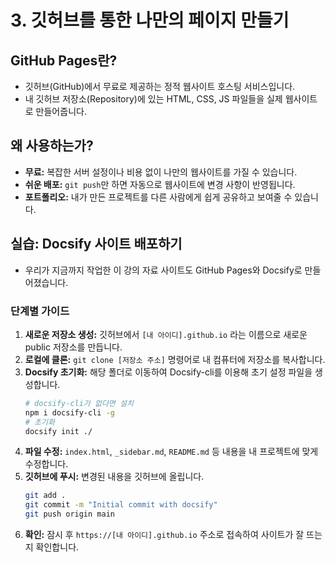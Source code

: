 
# 3. 깃허브를 통한 나만의 페이지 만들기

## GitHub Pages란?
- 깃허브(GitHub)에서 무료로 제공하는 정적 웹사이트 호스팅 서비스입니다.
- 내 깃허브 저장소(Repository)에 있는 HTML, CSS, JS 파일들을 실제 웹사이트로 만들어줍니다.

## 왜 사용하는가?
- **무료:** 복잡한 서버 설정이나 비용 없이 나만의 웹사이트를 가질 수 있습니다.
- **쉬운 배포:** `git push`만 하면 자동으로 웹사이트에 변경 사항이 반영됩니다.
- **포트폴리오:** 내가 만든 프로젝트를 다른 사람에게 쉽게 공유하고 보여줄 수 있습니다.

## 실습: Docsify 사이트 배포하기
- 우리가 지금까지 작업한 이 강의 자료 사이트도 GitHub Pages와 Docsify로 만들어졌습니다.

### 단계별 가이드
1. **새로운 저장소 생성:** 깃허브에서 `[내 아이디].github.io` 라는 이름으로 새로운 public 저장소를 만듭니다.
2. **로컬에 클론:** `git clone [저장소 주소]` 명령어로 내 컴퓨터에 저장소를 복사합니다.
3. **Docsify 초기화:** 해당 폴더로 이동하여 Docsify-cli를 이용해 초기 설정 파일을 생성합니다.
   ```bash
   # docsify-cli가 없다면 설치
   npm i docsify-cli -g
   # 초기화
   docsify init ./
   ```
4. **파일 수정:** `index.html`, `_sidebar.md`, `README.md` 등 내용을 내 프로젝트에 맞게 수정합니다.
5. **깃허브에 푸시:** 변경된 내용을 깃허브에 올립니다.
   ```bash
   git add .
   git commit -m "Initial commit with docsify"
   git push origin main
   ```
6. **확인:** 잠시 후 `https://[내 아이디].github.io` 주소로 접속하여 사이트가 잘 뜨는지 확인합니다.
